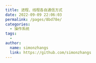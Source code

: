 ```yaml
---
title: 进程、线程各自通信方式
date: 2022-09-09 22:06:03
permalink: /pages/8bd78e/
categories:
  - 操作系统
tags:
  - 
author: 
  name: simonzhangs
  link: https://github.com/simonzhangs
---
```

